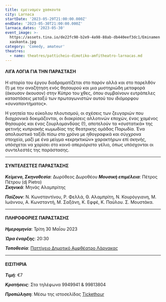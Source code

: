 ```yaml
---
title: εμειναμεν χασκοντα
city: Larnaca
startDate: '2023-05-29T21:00:00.000Z'
endDate: '2023-05-30T21:00:00.000Z'
larnaca_dates: '2023-05-30'
event_image: >-
  https://assets.tina.io/de22fc98-b2e9-4a98-88ab-db440eef3dc1/Eminamen
  xaskonta.jpg
category: 'Comedy, amateur'
theatres:
  - name: theatres/patticheio-dimotiko-amfitheatro-larnacas.md
---
```


#### ΛΙΓΑ ΛΟΓΙΑ ΓΙΑ ΤΗΝ ΠΑΡΑΣΤΑΣΗ

Η ιστορία του έργου διαδραματίζεται στο παρόν αλλά και στο παρελθόν (!) με την αναζήτηση ενός θησαυρού και μια μυστηριώδη μεταφορά (άκουσον άκουσον)	στην Κύπρο του χθες, όπου συμβαίνουν ευτράπελες καταστάσεις μεταξύ των πρωταγωνιστών αυτού του ιδιόμορφου «συναπαντήματος».

Η γοητεία του εύκολου πλουτισμού, οι σχέσεις των ζευγαριών που διαχρονικά δοκιμάζονται, οι διακρίσεις	αλλοτινών εποχών, ένας χαμένος θησαυρός και ένας ζουρλομανδύας	(!), αποτελούν τα «συστατικά» της φετινής κυπριακής κωμωδίας της θεατρικης ομάδας Παρωδία. Ένα απολαυστικό	ταξίδι	πίσω στο χρόνο με ηθογραφικά	και σύγχρονα στοιχεία, μαζί με ένα μείγμα «εκρηκτικών» χαρακτήρων επί σκηνής, υπόσχεται να χαρίσει	στο κοινό απεριόριστο	γέλιο, όπως υπόσχονται οι συντελεστές της παράστασης.

***

#### ΣΥΝΤΕΛΕΣΤΕΣ ΠΑΡΑΣΤΑΣΗΣ

***Κείμενο, Σκηνοθεσία***: Δωρόθεος Δωροθέου
***Μουσική επιμέλεια***: Πέτρος Πέτρου (dj Pietro)\
***Σκηνικά***: Μηνάς	Αλαμπρίτης

***Παίζουν***:	Ν. Κωνσταντίνου, Ρ. Φελλά, Θ. Αλαμπρίτη, Ν. Κουρόγγιανη, Μ. Ιωάννου, Α. Κωνσταντή, Μ. Σαξάνη, Κ. Εφφέ, Κ. Παύλου. Σ. Μουστάκα.

***

#### ΠΛΗΡΟΦΟΡΙΕΣ ΠΑΡΑΣΤΑΣΗΣ

***Ημερομηνία***: Τρίτη 30 Μαΐου 2023

***Ώρα έναρξης***: 20:30

***Τοποθεσία***: [Παττίχειο Δημοτικό Αμφθέατρο Λάρνακας](?#map "")

***

#### ΕΙΣΙΤΗΡΙΑ

***Τιμή***: €7

***Κρατήσεις***: Στα τηλέφωνα 9949941 & 99813804

***Προπώληση***: Μέσω της ιστοσελίδας [Tickethour](https://shop.tickethour.com/showEventInformation.html?idEvent=4217 "")

